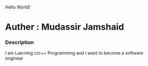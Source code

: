 Hello World!
<br>
<h1>Auther : Mudassir Jamshaid</h1>
<h3>Description</h3>
I am Laerning  c/c++ Programming and i want to become a software enginear 
<br>
